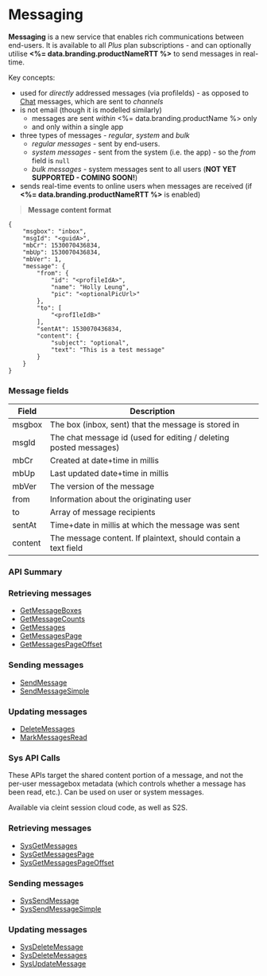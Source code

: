 # Messaging






**Messaging** is a new service that enables rich communications between end-users. It is available to all *Plus* plan subscriptions - and can optionally utilise **<%= data.branding.productNameRTT %>** to send messages in real-time.

Key concepts:

* used for *directly* addressed messages (via profileIds) - as opposed to [Chat](/api/capi/chat) messages, which are sent to *channels*
* is not email (though it is modelled similarly)
  * messages are sent _within_ <%= data.branding.productName %> only
  * and only within a single app
* three types of messages - *regular*, *system* and *bulk*
  * *regular messages* - sent by end-users.
  * *system messages* - sent from the system (i.e. the app) - so the *from* field is `null`
  * *bulk messages* - system messages sent to all users (**NOT YET SUPPORTED - COMING SOON!**)
* sends real-time events to online users when messages are received (if **<%= data.branding.productNameRTT %>** is enabled)

> **Message content format**

```
{
    "msgbox": "inbox",
    "msgId": "<guidA>",
    "mbCr": 1530070436834,
    "mbUp": 1530070436834,
    "mbVer": 1,
    "message": {
        "from": {
            "id": "<profileIdA>",
            "name": "Holly Leung",
            "pic": "<optionalPicUrl>"
        },
        "to": [
            "<profIleIdB>"
        ],
        "sentAt": 1530070436834,
        "content": {
            "subject": "optional",
            "text": "This is a test message"
        }
    }
}
```

### Message fields

Field | Description
-------------- | -----------
msgbox | The box (inbox, sent) that the message is stored in
msgId | The chat message id (used for editing / deleting posted messages)
mbCr | Created at date+time in millis
mbUp | Last updated date+time in millis
mbVer | The version of the message
from | Information about the originating user
to | Array of message recipients
sentAt | Time+date in millis at which the message was sent
content | The message content. If plaintext, should contain a text field



### API Summary

### Retrieving messages

* [GetMessageBoxes](/api/capi/messaging/getmessageboxes)
* [GetMessageCounts](/api/capi/messaging/getmessagecounts)
* [GetMessages](/api/capi/messaging/getmessages)
* [GetMessagesPage](/api/capi/messaging/getmessagespage)
* [GetMessagesPageOffset](/api/capi/messaging/getmessagespageoffset)

### Sending messages

* [SendMessage](/api/capi/messaging/sendmessage)
* [SendMessageSimple](/api/capi/messaging/sendmessagesimple)

### Updating messages

* [DeleteMessages](/api/capi/messaging/deletemessages)
* [MarkMessagesRead](/api/capi/messaging/markmessagesread)


### Sys API Calls

These APIs target the shared content portion of a message, and not the per-user messagebox metadata (which controls whether a message has been read, etc.). Can be used on user or system messages.

Available via cleint session cloud code, as well as S2S.

### Retrieving messages

* [SysGetMessages](/api/capi/messaging/sysgetmessages)
* [SysGetMessagesPage](/api/capi/messaging/sysgetmessagespage)
* [SysGetMessagesPageOffset](/api/capi/messaging/sysgetmessagespageoffset)

### Sending messages

* [SysSendMessage](/api/capi/messaging/syssendmessage)
* [SysSendMessageSimple](/api/capi/messaging/syssendmessagesimple)

### Updating messages

* [SysDeleteMessage](/api/capi/messaging/sysdeletemessage)
* [SysDeleteMessages](/api/capi/messaging/sysdeletemessages)
* [SysUpdateMessage](/api/capi/messaging/sysupdatemessage)



<DocCardList />